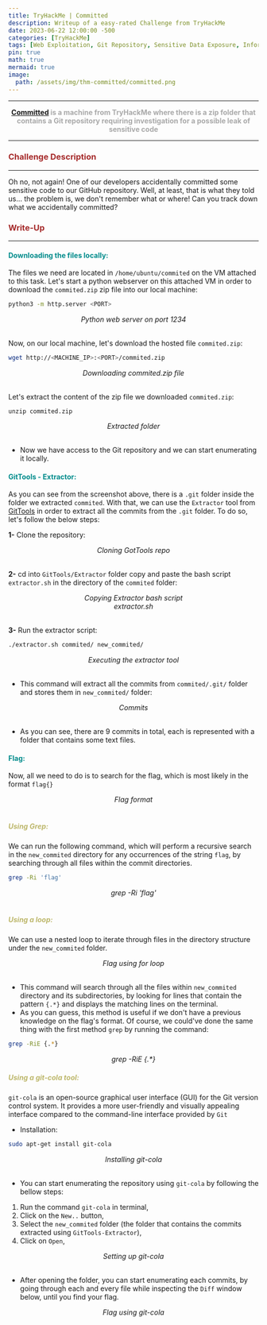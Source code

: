 ```yaml
---
title: TryHackMe | Committed
description: Writeup of a easy-rated Challenge from TryHackMe
date: 2023-06-22 12:00:00 -500
categories: [TryHackMe]
tags: [Web Exploitation, Git Repository, Sensitive Data Exposure, Information Disclosure, git-cola, git]
pin: true
math: true
mermaid: true
image:
  path: /assets/img/thm-committed/committed.png
---
```



***

<center><strong><font color="DarkGray"><a href="https://tryhackme.com/room/committed" target="_blank"><er>Committed</er></a> is a machine from TryHackMe where there is a zip folder that contains a Git repository requiring investigation for a possible leak of sensitive code</font></strong></center>

***

### **<strong><font color="Brown">Challenge Description</font></strong>**
***
Oh no, not again! One of our developers accidentally committed some sensitive code to our GitHub repository. Well, at least, that is what they told us... the problem is, we don't remember what or where! Can you track down what we accidentally committed?

### **<strong><font color="Brown">Write-Up</font></strong>**
***
#### **<strong><font color="DarkCyan">Downloading the files locally:</font></strong>**
The files we need are located in `/home/ubuntu/commited` on the VM attached to this task. Let's start a python webserver on this attached VM in order to download the `commited.zip` zip file into our local machine:
```bash
python3 -m http.server <PORT>
```
<img src="https://raw.githubusercontent.com/YounesTasra-R4z3rSw0rd/YounesTasra-R4z3rSw0rd.github.io/main/assets/img/thm-committed/2023-06-21 17_36_47-TryHackMe _ Committed — Mozilla Firefox.png" alt="">
<center><i>Python web server on port 1234</i></center>
<br/>

Now, on our local machine, let's download the hosted file `commited.zip`:
```bash
wget http://<MACHINE_IP>:<PORT>/commited.zip
```
<img src="https://raw.githubusercontent.com/YounesTasra-R4z3rSw0rd/YounesTasra-R4z3rSw0rd.github.io/main/assets/img/thm-committed/2023-06-21 17_38_48-HACKING_MACHINE - VMware Workstation 17 Player (Non-commercial use only).png" alt="">
<center><i>Downloading commited.zip file</i></center>
<br/>

Let's extract the content of the zip file we downloaded `commited.zip`:
```shell
unzip commited.zip
```
<img src="https://raw.githubusercontent.com/YounesTasra-R4z3rSw0rd/YounesTasra-R4z3rSw0rd.github.io/main/assets/img/thm-committed/2023-06-21 17_41_16-HACKING_MACHINE - VMware Workstation 17 Player (Non-commercial use only).png" alt="">
<center><i>Extracted folder</i></center>
<br/>

* Now we have access to the Git repository and we can start enumerating it locally.

#### **<strong><font color="DarkCyan">GitTools - Extractor:</font></strong>**
As you can see from the screenshot above, there is a `.git` folder inside the folder we extracted `commited`. With that, we can use the `Extractor` tool from [GitTools](https://github.com/internetwache/GitTools#extractor) in order to extract all the commits from the `.git` folder.
To do so, let's follow the below steps:

**1-** Clone the repository:
<br/>
<img src="https://raw.githubusercontent.com/YounesTasra-R4z3rSw0rd/YounesTasra-R4z3rSw0rd.github.io/main/assets/img/thm-committed/2023-06-21 18_34_07-HACKING_MACHINE - VMware Workstation 17 Player (Non-commercial use only).png" alt="">
<center><i>Cloning GotTools repo</i></center>
<br/>

**2-** cd into ``GitTools/Extractor`` folder copy and paste the bash script `extractor.sh` in the directory of the `commited` folder:
<br/>
<img src="https://raw.githubusercontent.com/YounesTasra-R4z3rSw0rd/YounesTasra-R4z3rSw0rd.github.io/main/assets/img/thm-committed/2023-06-21 18_34_36-HACKING_MACHINE - VMware Workstation 17 Player (Non-commercial use only).png" alt="">
<center><i>Copying Extractor bash script</i></center>
<img src="https://raw.githubusercontent.com/YounesTasra-R4z3rSw0rd/YounesTasra-R4z3rSw0rd.github.io/main/assets/img/thm-committed/2023-06-21 18_36_30-HACKING_MACHINE - VMware Workstation 17 Player (Non-commercial use only).png" alt="">
<center><i>extractor.sh</i></center>
<br/>

**3-** Run the extractor script:
```bash
./extractor.sh commited/ new_commited/
```
<img src="https://raw.githubusercontent.com/YounesTasra-R4z3rSw0rd/YounesTasra-R4z3rSw0rd.github.io/main/assets/img/thm-committed/2023-06-21 18_38_31-HACKING_MACHINE - VMware Workstation 17 Player (Non-commercial use only).png" alt="">
<center><i>Executing the extractor tool</i></center>
<br/>

* This command will extract all the commits from ``commited/.git/`` folder and stores them in `new_commited/` folder:

<img src="https://raw.githubusercontent.com/YounesTasra-R4z3rSw0rd/YounesTasra-R4z3rSw0rd.github.io/main/assets/img/thm-committed/2023-06-21 18_41_34-HACKING_MACHINE - VMware Workstation 17 Player (Non-commercial use only).png" alt="">
<center><i>Commits</i></center>
<br/>

* As you can see, there are 9 commits in total, each is represented with a folder that contains some text files.

#### **<strong><font color="DarkCyan">Flag:</font></strong>**
Now, all we need to do is to search for the flag, which is most likely in the format `flag{}`
<br/>
<img src="https://raw.githubusercontent.com/YounesTasra-R4z3rSw0rd/YounesTasra-R4z3rSw0rd.github.io/main/assets/img/thm-committed/2023-06-21 18_43_27-TryHackMe _ Committed — Mozilla Firefox.png" alt="">
<center><i>Flag format</i></center>
<br/>

##### **<strong><font color="DarkKhaki">Using Grep:</font></strong>**
We can run the following command, which will perform a recursive search in the `new_commited` directory for any occurrences of the string `flag`, by searching through all files within the commit directories.
```bash
grep -Ri 'flag'
```
<img src="https://raw.githubusercontent.com/YounesTasra-R4z3rSw0rd/YounesTasra-R4z3rSw0rd.github.io/main/assets/img/thm-committed/2023-06-21 18_46_48-HACKING_MACHINE - VMware Workstation 17 Player (Non-commercial use only).png" alt="">
<center><i>grep -Ri 'flag'</i></center>
<br/>

##### **<strong><font color="DarkKhaki">Using a loop:</font></strong>**
We can use a nested loop to iterate through files in the directory structure under the `new_commited` folder.
<br/>
<img src="https://raw.githubusercontent.com/YounesTasra-R4z3rSw0rd/YounesTasra-R4z3rSw0rd.github.io/main/assets/img/thm-committed/2023-06-21 18_47_33-HACKING_MACHINE - VMware Workstation 17 Player (Non-commercial use only).png" alt="">
<center><i>Flag using for loop</i></center>
<br/>

* This command will search through all the files within `new_commited` directory and its subdirectories, by looking for lines that contain the pattern `{.*}` and displays the matching lines on the terminal.
* As you can guess, this method is useful if we don't have a previous knowledge on the flag's format. Of course, we could've done the same thing with the first method `grep` by running the command: 
```bash
grep -RiE {.*}
``` 
<img src="https://raw.githubusercontent.com/YounesTasra-R4z3rSw0rd/YounesTasra-R4z3rSw0rd.github.io/main/assets/img/thm-committed/2023-06-21 18_58_37-HACKING_MACHINE - VMware Workstation 17 Player (Non-commercial use only).png" alt="">
<center><i>grep -RiE {.*}</i></center>

##### **<strong><font color="DarkKhaki">Using a git-cola tool:</font></strong>**
``git-cola`` is an open-source graphical user interface (GUI) for the Git version control system. It provides a more user-friendly and visually appealing interface compared to the command-line interface provided by ``Git``
* Installation:
```bash
sudo apt-get install git-cola
```
<img src="https://raw.githubusercontent.com/YounesTasra-R4z3rSw0rd/YounesTasra-R4z3rSw0rd.github.io/main/assets/img/thm-committed/2023-06-22 19_52_22-HACKING_MACHINE - VMware Workstation 17 Player (Non-commercial use only).png" alt="">
<center><i>Installing git-cola</i></center>
<br/>

* You can start enumerating the repository using ``git-cola`` by following the bellow steps:
1. Run the command ``git-cola`` in terminal,
2. Click on the `New..` button,
3. Select the `new_commited` folder (the folder that contains the commits extracted using `GitTools-Extractor`),
4. Click on `Open`,

<img src="https://raw.githubusercontent.com/YounesTasra-R4z3rSw0rd/YounesTasra-R4z3rSw0rd.github.io/main/assets/img/thm-committed/2023-06-22 19_58_33-HACKING_MACHINE - VMware Workstation 17 Player (Non-commercial use only).png" alt="">
<center><i>Setting up git-cola</i></center>
<br/>

* After opening the folder, you can start enumerating each commits, by going through each and every file while inspecting the `Diff` window below, until you find your flag. 

<img src="https://raw.githubusercontent.com/YounesTasra-R4z3rSw0rd/YounesTasra-R4z3rSw0rd.github.io/main/assets/img/thm-committed/2023-06-22 19_56_36-HACKING_MACHINE - VMware Workstation 17 Player (Non-commercial use only).png" alt="">
<center><i>Flag using git-cola</i></center>
<br/>

